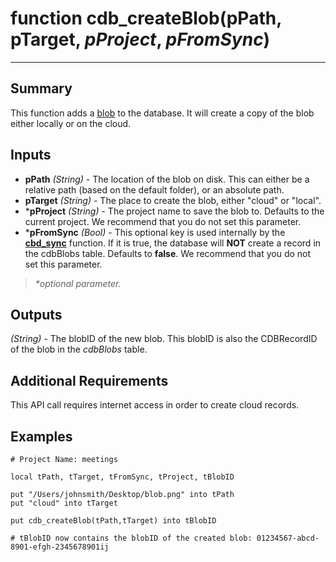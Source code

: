 # function cdb_createBlob(pPath, pTarget, *pProject*, *pFromSync*)
---
## Summary
This function adds a [blob](https://en.wikipedia.org/wiki/Binary_large_object) to the database. It will create a copy of the blob either locally or on the cloud.

## Inputs
* **pPath** *(String)* - The location of the blob on disk. This can either be a relative path (based on the default folder), or an absolute path.
* **pTarget** *(String)* - The place to create the blob, either "cloud" or "local".
* \***pProject** *(String)* - The project name to save the blob to. Defaults to the current project. We recommend that you do not set this parameter.
* \***pFromSync** *(Bool)* - This optional key is used internally by the [**cbd_sync**](Sync.md) function. If it is true, the database will **NOT** create a record in the cdbBlobs table. Defaults to **false**. We recommend that you do not set this parameter.

> _*optional parameter._

## Outputs
*(String)* - The blobID of the new blob. This blobID is also the CDBRecordID of the blob in the _cdbBlobs_ table.

## Additional Requirements
This API call requires internet access in order to create cloud records.

## Examples 
```livecodeserver
# Project Name: meetings

local tPath, tTarget, tFromSync, tProject, tBlobID

put "/Users/johnsmith/Desktop/blob.png" into tPath
put "cloud" into tTarget

put cdb_createBlob(tPath,tTarget) into tBlobID

# tBlobID now contains the blobID of the created blob: 01234567-abcd-8901-efgh-2345678901ij
```